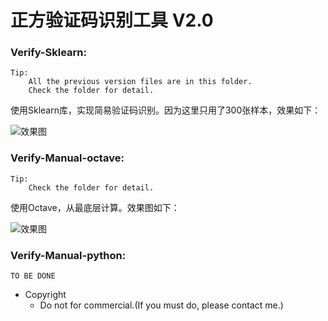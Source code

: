 # 正方验证码识别工具 V2.0
### Verify-Sklearn:
    Tip:
        All the previous version files are in this folder.
        Check the folder for detail.

使用Sklearn库，实现简易验证码识别。因为这里只用了300张样本，效果如下：

![效果图](https://github.com/skyduy/zfverify/raw/master/Verify-Sklearn/Achievement.png)

### Verify-Manual-octave:
    Tip:
        Check the folder for detail.
使用Octave，从最底层计算。效果图如下：

![效果图](https://github.com/skyduy/zfverify/raw/master/Verify-Manual-octave/Achievement.png)


### Verify-Manual-python:
    TO BE DONE

* Copyright
  * Do not for commercial.(If you must do, please contact me.)
